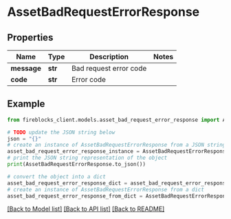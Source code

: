 # AssetBadRequestErrorResponse


## Properties

Name | Type | Description | Notes
------------ | ------------- | ------------- | -------------
**message** | **str** | Bad request error code | 
**code** | **str** | Error code | 

## Example

```python
from fireblocks_client.models.asset_bad_request_error_response import AssetBadRequestErrorResponse

# TODO update the JSON string below
json = "{}"
# create an instance of AssetBadRequestErrorResponse from a JSON string
asset_bad_request_error_response_instance = AssetBadRequestErrorResponse.from_json(json)
# print the JSON string representation of the object
print(AssetBadRequestErrorResponse.to_json())

# convert the object into a dict
asset_bad_request_error_response_dict = asset_bad_request_error_response_instance.to_dict()
# create an instance of AssetBadRequestErrorResponse from a dict
asset_bad_request_error_response_from_dict = AssetBadRequestErrorResponse.from_dict(asset_bad_request_error_response_dict)
```
[[Back to Model list]](../README.md#documentation-for-models) [[Back to API list]](../README.md#documentation-for-api-endpoints) [[Back to README]](../README.md)


